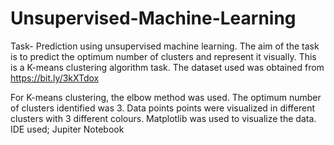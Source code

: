 # Unsupervised-Machine-Learning

Task- Prediction using unsupervised machine learning. The aim of  the task is to predict the optimum number of clusters and represent it visually. This is a K-means clustering algorithm task. The dataset used was obtained from https://bit.ly/3kXTdox

For K-means clustering, the elbow method was used. The optimum number of clusters identified was 3. 
Data points points were visualized in different clusters with 3 different colours.
Matplotlib was used to visualize the data.
IDE used; Jupiter Notebook
